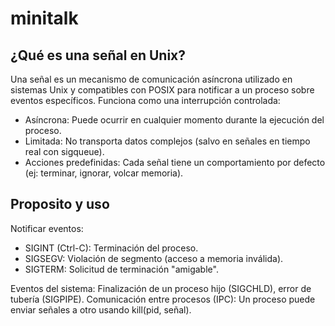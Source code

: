 # minitalk

## ¿Qué es una señal en Unix?

Una señal es un mecanismo de comunicación asíncrona utilizado en sistemas Unix y compatibles con POSIX para notificar a un proceso sobre eventos específicos. Funciona como una interrupción controlada:

- Asíncrona: Puede ocurrir en cualquier momento durante la ejecución del proceso.
- Limitada: No transporta datos complejos (salvo en señales en tiempo real con sigqueue).
- Acciones predefinidas: Cada señal tiene un comportamiento por defecto (ej: terminar, ignorar, volcar memoria).

## Proposito y uso

Notificar eventos:

- SIGINT (Ctrl-C): Terminación del proceso.
- SIGSEGV: Violación de segmento (acceso a memoria inválida).
- SIGTERM: Solicitud de terminación "amigable".

Eventos del sistema: Finalización de un proceso hijo (SIGCHLD), error de tubería (SIGPIPE).
Comunicación entre procesos (IPC): Un proceso puede enviar señales a otro usando kill(pid, señal).

